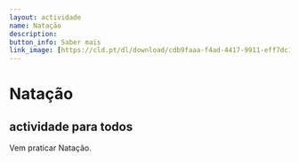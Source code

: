 ```yaml
---
layout: actividade
name: Natação 
description:  
button_info: Saber mais
link_image: [https://cld.pt/dl/download/cdb9faaa-f4ad-4417-9911-eff7dc197b02/piscina_1.jpg]
---
```



# Natação

## actividade para todos

Vem praticar Natação.
